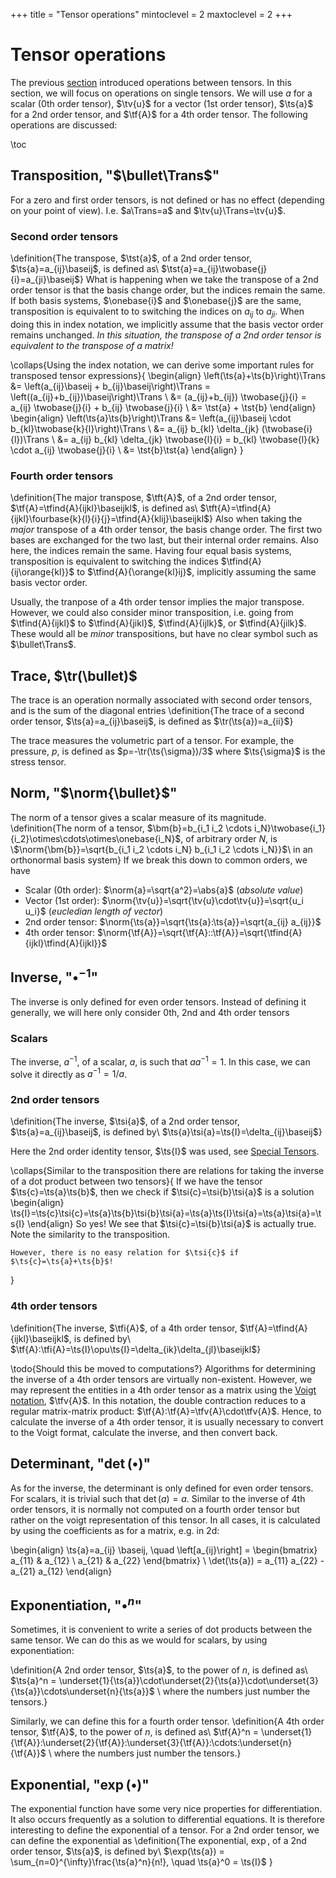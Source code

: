 +++
title = "Tensor operations"
mintoclevel = 2
maxtoclevel = 2
+++

# Tensor operations
The previous [section](/Theory/TensorAlgebra) introduced operations between tensors. In this section, we will focus on operations on single tensors. We will use $a$ for a scalar (0th order tensor), $\tv{u}$ for a vector (1st order tensor), $\ts{a}$ for a 2nd order tensor, and $\tf{A}$ for a 4th order tensor. The following operations are discussed:

\toc


## Transposition, "$\bullet\Trans$"
For a zero and first order tensors, is not defined or has no effect (depending on your point of view). I.e. $a\Trans=a$ and $\tv{u}\Trans=\tv{u}$.

### Second order tensors
\definition{The transpose, $\tst{a}$, of a 2nd order tensor, $\ts{a}=a_{ij}\baseij$, is defined as\\ $\tst{a}=a_{ij}\twobase{j}{i}=a_{ji}\baseij$}
What is happening when we take the transpose of a 2nd order tensor is that the basis change order, but the indices remain the same. If both basis systems, $\onebase{i}$ and $\onebase{j}$ are the same, transposition is equivalent to to switching the indices on $a_{ij}$ to $a_{ji}$. When doing this in index notation, we implicitly assume that the basis vector order remains unchanged. *In this situation, the transpose of a 2nd order tensor is equivalent to the transpose of a matrix!*

\collaps{Using the index notation, we can derive some important rules for transposed tensor expressions}{
    \begin{align}
    \left(\ts{a}+\ts{b}\right)\Trans &= \left(a_{ij}\baseij + b_{ij}\baseij\right)\Trans = \left((a_{ij}+b_{ij})\baseij\right)\Trans  \\
    &= (a_{ij}+b_{ij}) \twobase{j}{i} = a_{ij} \twobase{j}{i} + b_{ij} \twobase{j}{i} \\
    &= \tst{a} + \tst{b}
    \end{align}
    \begin{align}
    \left(\ts{a}\ts{b}\right)\Trans &= \left(a_{ij}\baseij \cdot b_{kl}\twobase{k}{l}\right)\Trans \\
    &= a_{ij} b_{kl} \delta_{jk} (\twobase{i}{l})\Trans \\
    &= a_{ij} b_{kl} \delta_{jk} \twobase{l}{i} = b_{kl} \twobase{l}{k} \cdot a_{ij} \twobase{j}{i} \\
    &= \tst{b}\tst{a}
    \end{align}
}

### Fourth order tensors
\definition{The major transpose, $\tft{A}$, of a 2nd order tensor, $\tf{A}=\tfind{A}{ijkl}\baseijkl$, is defined as\\ $\tft{A}=\tfind{A}{ijkl}\fourbase{k}{l}{i}{j}=\tfind{A}{klij}\baseijkl$}
Also when taking the *major* transpose of a 4th order tensor, the basis change order. The first two bases are exchanged for the two last, but their internal order remains. Also here, the indices remain the same. Having four equal basis systems, transposition is equivalent to switching the indices $\tfind{A}{ij\orange{kl}}$ to $\tfind{A}{\orange{kl}ij}$, implicitly assuming the same basis vector order. 

Usually, the tranpose of a 4th order tensor implies the major transpose. However, we could also consider minor transposition, i.e. going from $\tfind{A}{ijkl}$ to $\tfind{A}{jikl}$, $\tfind{A}{ijlk}$, or $\tfind{A}{jilk}$. These would all be *minor* transpositions, but have no clear symbol such as $\bullet\Trans$. 

## Trace, $\tr(\bullet)$
The trace is an operation normally associated with second order tensors, and is the sum of the diagonal entries
\definition{The trace of a second order tensor, $\ts{a}=a_{ij}\baseij$, is defined as $\tr(\ts{a})=a_{ii}$}

The trace measures the volumetric part of a tensor. For example, the pressure, $p$, is defined as $p=-\tr(\ts{\sigma})/3$ where $\ts{\sigma}$ is the stress tensor. 

## Norm, "$\norm{\bullet}$"
The norm of a tensor gives a scalar measure of its magnitude.
\definition{The norm of a tensor, $\bm{b}=b_{i_1 i_2 \cdots i_N}\twobase{i_1}{i_2}\otimes\cdots\otimes\onebase{i_N}$, of arbitrary order $N$, is \\$\norm{\bm{b}}=\sqrt{b_{i_1 i_2 \cdots i_N} b_{i_1 i_2 \cdots i_N}}$\\
in an orthonormal basis system}
If we break this down to common orders, we have
* Scalar (0th order): $\norm{a}=\sqrt{a^2}=\abs{a}$ (*absolute value*)
* Vector (1st order): $\norm{\tv{u}}=\sqrt{\tv{u}\cdot\tv{u}}=\sqrt{u_i u_i}$ (*eucledian length of vector*)
* 2nd order tensor: $\norm{\ts{a}}=\sqrt{\ts{a}:\ts{a}}=\sqrt{a_{ij} a_{ij}}$
* 4th order tensor: $\norm{\tf{A}}=\sqrt{\tf{A}::\tf{A}}=\sqrt{\tfind{A}{ijkl}\tfind{A}{ijkl}}$

## Inverse, "$\bullet^{-1}$"
The inverse is only defined for even order tensors. Instead of defining it generally, we will here only consider 0th, 2nd and 4th order tensors

### Scalars
The inverse, $a^{-1}$, of a scalar, $a$, is such that $a a^{-1} = 1$. In this case, we can solve it directly as $a^{-1} = 1/a$.

### 2nd order tensors
\definition{The inverse, $\tsi{a}$, of a 2nd order tensor, $\ts{a}=a_{ij}\baseij$, is defined by\\
$\ts{a}\tsi{a}=\ts{I}=\delta_{ij}\baseij$}

Here the 2nd order identity tensor, $\ts{I}$ was used, see [Special Tensors](/Theory/SpecialTensors). 

\collaps{Similar to the transposition there are relations for taking the inverse of a dot product between two tensors}{
    If we have the tensor $\ts{c}=\ts{a}\ts{b}$, then we check if $\tsi{c}=\tsi{b}\tsi{a}$ is a solution
    \begin{align}
    \ts{I}=\ts{c}\tsi{c}=\ts{a}\ts{b}\tsi{b}\tsi{a}=\ts{a}\ts{I}\tsi{a}=\ts{a}\tsi{a}=\ts{I}
    \end{align}
    So yes! We see that $\tsi{c}=\tsi{b}\tsi{a}$ is actually true. Note the similarity to the transposition. 
    
    However, there is no easy relation for $\tsi{c}$ if $\ts{c}=\ts{a}+\ts{b}$!
}

### 4th order tensors
\definition{The inverse, $\tfi{A}$, of a 4th order tensor, $\tf{A}=\tfind{A}{ijkl}\baseijkl$, is defined by\\
$\tf{A}:\tfi{A}=\ts{I}\opu\ts{I}=\delta_{ik}\delta_{jl}\baseijkl$}

\todo{Should this be moved to computations?}
Algorithms for determining the inverse of a 4th order tensors are virtually non-existent. However, we may represent the entities in a 4th order tensor as a matrix using the [Voigt notation](/Theory/TensorComputation#voigt_notation), $\tfv{A}$. In this notation, the double contraction reduces to a regular matrix-matrix product: $\tf{A}:\tf{A}=\tfv{A}\cdot\tfv{A}$. Hence, to calculate the inverse of a 4th order tensor, it is usually necessary to convert to the Voigt format, calculate the inverse, and then convert back. 

## Determinant, "$\det(\bullet)$"
As for the inverse, the determinant is only defined for even order tensors. For scalars, it is trivial such that $\det(a)=a$. Similar to the inverse of 4th order tensors, it is normally not computed on a fourth order tensor but rather on the voigt representation of this tensor. In all cases, it is calculated by using the coefficients as for a matrix, e.g. in 2d:

\begin{align}
\ts{a}=a_{ij} \baseij, \quad \left[a_{ij}\right] = \begin{bmatrix} a_{11} & a_{12} \\ a_{21} & a_{22} \end{bmatrix} \\
\det(\ts{a}) = a_{11} a_{22} - a_{21} a_{12}
\end{align}

## Exponentiation, "$\bullet^n$"
Sometimes, it is convenient to write a series of dot products between the same tensor. We can do this as we would for scalars, by using exponentiation:

\definition{A 2nd order tensor, $\ts{a}$, to the power of $n$, is defined as\\
$\ts{a}^n = \underset{1}{\ts{a}}\cdot\underset{2}{\ts{a}}\cdot\underset{3}{\ts{a}}\cdots\underset{n}{\ts{a}}$ \\ where the numbers just number the tensors.}

Similarly, we can define this for a fourth order tensor.
\definition{A 4th order tensor, $\tf{A}$, to the power of $n$, is defined as\\
$\tf{A}^n = \underset{1}{\tf{A}}:\underset{2}{\tf{A}}:\underset{3}{\tf{A}}:\cdots:\underset{n}{\tf{A}}$ \\ where the numbers just number the tensors.}

## Exponential, "$\exp(\bullet)$"
The exponential function have some very nice properties for differentiation. It also occurs frequently as a solution to differential equations. It is therefore interesting to define the exponential of a tensor. For a 2nd order tensor, we can define the exponential as
\definition{The exponential, $\exp$, of a 2nd order tensor, $\ts{a}$, is defined by\\
$\exp(\ts{a}) = \sum_{n=0}^{\infty}\frac{\ts{a}^n}{n!}, \quad \ts{a}^0 = \ts{I}$ }